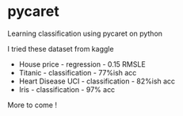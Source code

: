 # pycaret
Learning classification using pycaret on python

I tried these dataset from kaggle
* House price - regression - 0.15 RMSLE
* Titanic - classification - 77%ish acc
* Heart Disease UCI - classification - 82%ish acc
* Iris - classification - 97% acc

More to come !
